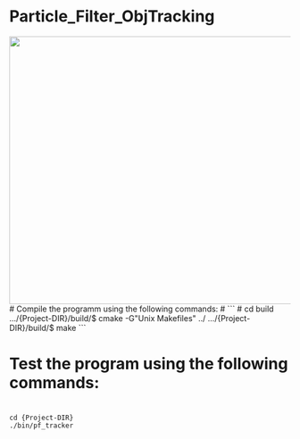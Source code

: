 # Particle_Filter_ObjTracking

<img src="http://i.makeagif.com/media/12-25-2016/ttWakS.gif" height="480" width="720" align="middle">
# Compile the programm using the following commands:
#
```
# cd build
.../{Project-DIR}/build/$ cmake -G"Unix Makefiles" ../
.../{Project-DIR}/build/$ make
```

# Test the program using the following commands:
#
```
cd {Project-DIR}
./bin/pf_tracker
```

